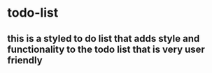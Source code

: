 # todo-list
## this is a styled to do list that adds style and functionality to the todo list that is very user friendly
